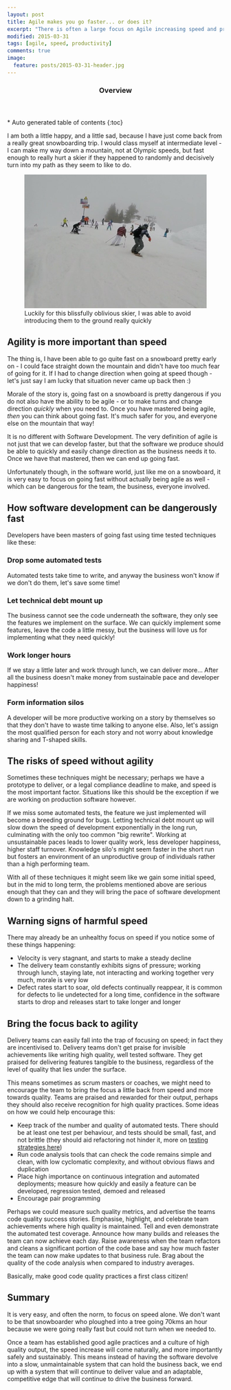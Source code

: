 ```yaml
---
layout: post
title: Agile makes you go faster... or does it?
excerpt: "There is often a large focus on Agile increasing speed and productivity... but does it?  And is this healthy?"
modified: 2015-03-31
tags: [agile, speed, productivity]
comments: true
image:
  feature: posts/2015-03-31-header.jpg
---
```


<section id="table-of-contents" class="toc">
  <header>
    <h3>Overview</h3>
  </header>
<div id="drawer" markdown="1">
*  Auto generated table of contents
{:toc}
</div>
</section><!-- /#table-of-contents -->

I am both a little happy, and a little sad, because I have just come back from a really great snowboarding trip.  I would class myself at intermediate level - I can make my way down a mountain, not at Olympic speeds, but fast enough to really hurt a skier if they happened to randomly and decisively turn into my path as they seem to like to do.

<figure>
	<img src="../images/posts/2015-03-31-snowboarding.jpg">
	<figcaption>Luckily for this blissfully oblivious skier, I was able to avoid introducing them to the ground really quickly</figcaption>
</figure>

## Agility is more important than speed

The thing is, I have been able to go quite fast on a snowboard pretty early on - I could face straight down the mountain and didn't have too much fear of going for it.  If I had to change direction when going at speed though - let's just say I am lucky that situation never came up back then :)

Morale of the story is, going fast on a snowboard is pretty dangerous if you do not also have the ability to be agile - or to make turns and change direction *quickly* when you need to.  Once you have mastered being agile, *then* you can think about going fast.  It's much safer for you, and everyone else on the mountain that way!

It is no different with Software Development.  The very definition of agile is not just that we can develop faster, but that the software we produce should be able to quickly and easily change direction as the business needs it to.  Once we have that mastered, then we can end up going fast.

Unfortunately though, in the software world, just like me on a snowboard, it is very easy to focus on going fast without actually being agile as well - which can be dangerous for the team, the business, everyone involved.

## How software development can be dangerously fast

Developers have been masters of going fast using time tested techniques like these:

### Drop some automated tests

Automated tests take time to write, and anyway the business won't know if we don't do them, let's save some time!

### Let technical debt mount up

The business cannot see the code underneath the software, they only see the features we implement on the surface.  We can quickly implement some features, leave the code a little messy, but the business will love us for implementing what they need quickly!

### Work longer hours

If we stay a little later and work through lunch, we can deliver more... After all the business doesn't make money from sustainable pace and developer happiness!

### Form information silos

A developer will be more productive working on a story by themselves so that they don't have to waste time talking to anyone else.  Also, let's assign the most qualified person for each story and not worry about knowledge sharing and T-shaped skills.

## The risks of speed without agility

Sometimes these techniques might be necessary; perhaps we have a prototype to deliver, or a legal compliance deadline to make, and speed is the most important factor.  Situations like this should be the exception if we are working on production software however.

If we miss some automated tests, the feature we just implemented will become a breeding ground for bugs.  Letting technical debt mount up will slow down the speed of development exponentially in the long run, culminating with the only too common "big rewrite".  Working at unsustainable paces leads to lower quality work, less developer happiness, higher staff turnover.  Knowledge silo's might seem faster in the short run but fosters an environment of an unproductive group of individuals rather than a high performing team.

With all of these techniques it might seem like we gain some initial speed, but in the mid to long term, the problems mentioned above are serious enough that they can and they will bring the pace of software development down to a grinding halt.

## Warning signs of harmful speed

There may already be an unhealthy focus on speed if you notice some of these things happening:

* Velocity is very stagnant, and starts to make a steady decline
* The delivery team constantly exhibits signs of pressure; working through lunch, staying late, not interacting and working together very much,  morale is very low
* Defect rates start to soar, old defects continually reappear, it is common for defects to lie undetected for a long time, confidence in the software starts to drop and releases start to take longer and longer

## Bring the focus back to agility

Delivery teams can easily fall into the trap of focusing on speed; in fact they are incentivised to.  Delivery teams don't get praise for invisible achievements like writing high quality, well tested software.  They get praised for delivering features tangible to the business, regardless of the level of quality that lies under the surface.

This means sometimes as scrum masters or coaches, we might need to encourage the team to bring the focus a little back from speed and more towards quality.  Teams are praised and rewarded for their output, perhaps they should also receive recognition for high quality practices.  Some ideas on how we could help encourage this:

* Keep track of the number and quality of automated tests.  There should be at least one test per behaviour, and tests should be small, fast, and not brittle (they should aid refactoring not hinder it, more on <a href="../tdd">testing strategies here</a>)
* Run code analysis tools that can check the code remains simple and clean, with low cyclomatic complexity, and without obvious flaws and duplication
* Place high importance on continuous integration and automated deployments; measure how quickly and easily a feature can be developed, regression tested, demoed and released
* Encourage pair programming

Perhaps we could measure such quality metrics, and advertise the teams code quality success stories.  Emphasise, highlight, and celebrate team achievements where high quality is maintained.  Tell and even demonstrate the automated test coverage.  Announce how many builds and releases the team can now achieve each day.  Raise awareness when the team refactors and cleans a significant portion of the code base and say how much faster the team can now make updates to that business rule.  Brag about the quality of the code analysis when compared to industry averages.

Basically, make good code quality practices a first class citizen!

## Summary

It is very easy, and often the norm, to focus on speed alone.  We don't want to be that snowboarder who ploughed into a tree going 70kms an hour because we were going really fast but could not turn when we needed to.

Once a team has established good agile practices and a culture of high quality output, the speed increase will come naturally, and more importantly safely and sustainably.  This means instead of having the software devolve into a slow, unmaintainable system that can hold the business back, we end up with a system that will continue to deliver value and an adaptable, competitive edge that will continue to drive the business forward.
